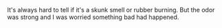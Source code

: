 It's always hard to tell if it's a skunk smell or rubber burning. But the odor was
strong and I was worried something bad had happened.